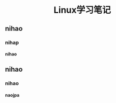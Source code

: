 <center><h1>Linux学习笔记</center>

<h2>nihao</h2>

<h3>nihap</h3>

<h4>nihao</h4>

## nihao

### nihao

#### naojpa

